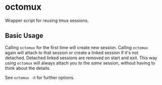 # octomux

Wrapper script for reusing tmux sessions.

## Basic Usage

Calling `octomux` for the first time will create new session.
Calling `octomux` again will attach to that session or create a linked session if it's not detached.
Detached linked sessions are removed on start and exit.
This way using `octomux` will always attach you to the *same* session, without having to think about the details.

See `octomux -h` for further options.
